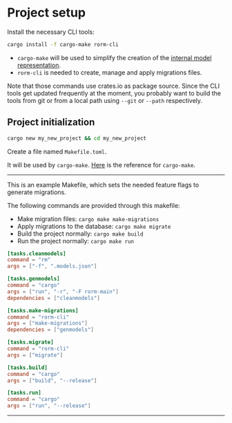 # Project setup

Install the necessary CLI tools:
```bash
cargo install -f cargo-make rorm-cli
```

- `cargo-make` will be used to simplify the creation of the 
[internal model representation](/migrations/internal_model_representation).
- `rorm-cli` is needed to create, manage and apply migrations files.

Note that those commands use crates.io as package source. Since the CLI
tools get updated frequently at the moment, you probably want to build the
tools from git or from a local path using `--git` or `--path` respectively.

## Project initialization

```bash
cargo new my_new_project && cd my_new_project
```

Create a file named `Makefile.toml`. 

It will be used by `cargo-make`.
[Here](https://github.com/sagiegurari/cargo-make#usage) is the reference
for `cargo-make`.

---

This is an example Makefile, which sets the needed feature flags to
generate migrations.

The following commands are provided through this makefile:

- Make migration files: `cargo make make-migrations`
- Apply migrations to the database: `cargo make migrate`
- Build the project normally: `cargo make build`
- Run the project normally:  `cargo make run`

```toml
[tasks.cleanmodels]
command = "rm"
args = ["-f", ".models.json"]

[tasks.genmodels]
command = "cargo"
args = ["run", "-r", "-F rorm-main"]
dependencies = ["cleanmodels"]

[tasks.make-migrations]
command = "rorm-cli"
args = ["make-migrations"]
dependencies = ["genmodels"]

[tasks.migrate]
command = "rorm-cli"
args = ["migrate"]

[tasks.build]
command = "cargo"
args = ["build", "--release"]

[tasks.run]
command = "cargo"
args = ["run", "--release"]
```

--- 


